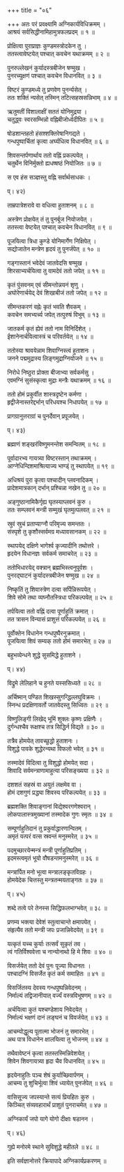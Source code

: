 +++
title = "०६"

+++
अतः परं प्रवक्ष्यामि अग्निकार्यविधिक्रमम् ।  
आश्रयं सर्वसिद्धीनामिहामुत्रफलप्रदम् ॥ १ ॥  
    
प्रोक्षित्वा पुराप्राज्ञः कुण्डमस्त्रोदकेन तु ।  
ततस्त्वावेष्टयेत् पश्चात् कवचेन यथाक्रमम् ॥ २ ॥  
    
पुनरुल्लेखनं कुर्यादस्त्रबीजेन षण्मुख ।  
पुनरच्युक्षणं पश्चात् कवचेन विधानवित् ॥ ३ ॥  
    
विष्टरं कुण्डमध्ये तु प्रणवेण पुनर्न्यसेत् ।  
ततः शक्तिं न्यसेत् तस्मिन् तटित्सहस्रसन्निभाम् ॥ ४ ॥  
    
ऋतुमतीं विशालाक्षीं सततं योनिमुद्रया ।  
चतुद्ध्वः स्वरसम्भिन्नो वह्निबीजोर्ध्वदीपितः ॥ ५ ॥  
    
षोडशान्तहतो हंसश्शक्तिरेषानिगद्यते ।  
गन्धपुष्पार्चितां कृत्वा अर्घ्यधित्व विधानवित् ॥ ६ ॥  
    
शिवसन्तर्पणार्थाय ततो वह्निं प्रकल्पयेत् ।  
चतुर्थेन विनिर्मुक्तो ह्यधष्षष्ठं नियोजितः ॥ ७ ॥  
    
स एव हंस सञ्ज्ञस्तु वह्नि सर्वार्थसाधकः ।  
    
प्। ४२)  
    
ताम्रपात्रेशरावे वा वधित्वा हुताशनम् ॥ ८ ॥  
    
अस्त्रेण प्रोक्षयेत् तं तु पुनर्बूज नियोजयेत् ।  
ततस्त्वा वेष्टयेत् पश्चात् कवचेन विधानवित् ॥ ९ ॥  
    
पूजयित्वा त्रिधा कुण्डे योनिमार्गेण निक्षिपेत् ।  
सद्योजातेन मन्त्रेण हृदयं तु पुनर्जपेत् ॥ १० ॥  
    
गङ्गास्तानं भवेदेवं जातवेदसि षण्मुख ।  
शिरसाभ्यर्चयित्वा तु वामदेवं ततो जपेत् ॥ ११ ॥  
    
कृतं पुंसवनम् एवं सीमन्तोन्नयनं शृणु ।  
अघोरेणार्चयेद् देवं शिखाबीजं ततो जपेत् ॥ १२ ॥  
    
सीमन्तकरणं वह्नेः कृतं भवति शैवकम् ।  
कवचेन समभ्यर्च्य जपेत् तत्पुरुषं विभुम् ॥ १३ ॥  
    
जातकर्म कृतं ह्येवं ततो नाम विनिर्दिशेत् ।  
ईशानेनार्चयित्वास्त्रं च परिवर्तयेत् ॥ १४ ॥  
    
ततोस्या श्रावयेन्नाम शिवाग्निस्त्वं हुताशनः ।  
जनने पद्ममुद्रास्य लिङ्गमुद्राग्नियोजने ॥ १५ ॥  
    
निरोधे निष्ठुरा प्रोक्ता बीजाभ्या सर्वकर्मसु ।  
एवमग्निं सुसंस्कृत्वा मुद्राः मन्त्रैः यथाक्रमम् ॥ १६ ॥  
    
ततो होमं प्रकुर्वीत शास्त्रदृष्टेन कर्मणा ।  
हृद्वीजेनास्तरेद्दर्भान् परिधयश्च निधापयेत् ॥ १७ ॥  
    
प्रागग्रानुत्तराग्रां च पुनर्देवान् प्रपूजयेत् ।  
    
प्। ४३)  
    
ब्रह्माणं शङ्खरंविष्णुमनन्तेश समन्वितम् ॥ १८ ॥  
    
पूर्वादारभ्य गायत्र्या विष्टरस्तान् तथाक्रमम् ।  
आग्नेधिन्दिशमाश्रित्याज्य भाण्ड्ं तु स्थापयेत् ॥ १९ ॥  
    
अधिश्रयं पुरा कृत्वा पश्चादीन् प्लवनादिकम् ।  
प्रादेशमात्रकान् दर्भान् प्रश्चिन्ना नखेन तु ॥ २० ॥  
    
अङ्गुष्ठानामिकैर्गृह्य घृतस्याप्लवनं कुरु ।  
ततः सम्प्लवनं मन्त्री सम्मुखं घृतमुत्पलवत् ॥ २१ ॥  
    
स्रुवं स्रुचं प्रताप्याग्नौ परिमृज्य समन्ततः ।  
संस्पृशे तु कृशौस्सर्वमग्र मध्यावसानकम् ॥ २२ ॥  
    
स्थापयेद् दक्षिणे भागेर्श्व कृज्यादीनि तथोत्तरे ।  
हृदयेन विधानज्ञः सर्वकर्म समाचरेत् ॥ २३ ॥  
    
ततोभिधारयेद् वक्त्रान् ब्रह्मभिस्त्वनुपूर्वशः ।  
पुनरद्घाटनं कुर्यादस्त्रबीजेन षण्मुख ॥ २४ ॥  
    
निष्कृतिं तु शिवास्त्रेण दत्वा सर्पिन्निरूपयेत् ।  
शिवे सोमे तथा व्यघ्नौतस्त्रिधा परिकल्पयेत् ॥ २५ ॥  
    
तर्पयित्वा ततो वह्निं दत्वा पूर्णाहुतिं क्रमात् ।  
तत त्रासन विन्यासं प्राशुत्तं परिकल्पयेत् ॥ २६ ॥  
    
पूर्वोक्तेन विधानेन गन्धपुष्पैरनुक्रमात् ।  
पूजयित्वा शिवं सम्यक् ततो होमं समारभेत् ॥ २७ ॥  
    
बहुभव्येन्धने शुद्धे सुसमिद्धे हुताशने ।  
    
प्। ४४)  
    
विद्रुमे लेलिहाने च हुनते यस्ससिध्यते ॥ २८ ॥  
    
अर्चिष्मान् पण्डित शिखस्सुगन्द्धिल्लघुविक्रमः ।  
स्निन्ध प्रदक्षिणावर्तो जातवेदस्तु सिध्वितः ॥ २९ ॥  
    
विष्णुलिङ्गी लिखेद् भूमिं शुक्लः कृष्णः प्रक्षिणैः ।  
दुर्गन्धश्चैव रूक्षश्च तत्र सिद्धिर्न विद्यते ॥ ३० ॥  
    
तत्रैव होमयेत् तावच्छुद्धो हुताशनः ।  
विशुद्धे पावके शुद्धेरन्यथा विफलो भवेत् ॥ ३१ ॥  
    
तस्मादेवं विदित्वा तु विशुद्धो होमयेत् सदा ।  
शिवादि सर्वमन्त्राणामाहुत्या परिसङ्ख्यया ॥ ३२ ॥  
    
दशशतं सहस्रं वा अयुतं लक्षमेव वा ।  
होमं दशगुणं प्रद्ध्या शिवस्य परिकल्पयेत् ॥ ३३ ॥  
    
ब्रह्मशक्ति शिवाङ्गानां विद्येश्वरगणेश्वरान् ।  
लोकपालास्त्रमुख्यानां तस्मादेक गुणः स्मृतः ॥ ३४ ॥  
    
सम्पूर्णाहुतिदानं तु प्रकुर्वाद्धारणान्वितम् ।  
अमृतं यत्परं वत्स स्रवन्तं मनुस्मरेत् ॥ ३५ ॥  
    
पदमुच्छारयेन्मन्त्रं मन्त्री पूर्णाहुतिप्रतिम् ।  
इदमस्त्वमृतं भूयो वौषडन्तमनुस्मरेत् ॥ ३६ ॥  
    
मन्त्रार्पित मनो भूत्वा मन्त्रालङ्कृतविग्रहः ।  
होमयेदेक चित्तस्तु मन्त्रतन्मयताङ्गतः ॥ ३७ ॥  
    
    
प्। ४५)  
    
शब्दे तत्वे परे तेनस्स सिद्धिफलभाग्भवेत् ॥ ३८ ॥  
    
प्रणम्य भक्त्या देवेशं स्तुत्वाचान्ते क्षमापयेत् ।  
संहृत्यैव ततो मन्त्री जपः प्रजान्निवेदयेत् ॥ ३९ ॥  
    
यत्कृतं यच्च कुर्याः तत्सर्वं सुकृतं तव ।  
त्वं गतिर्विश्ववेत्ता च नान्योनाथो हि मे शिवः ॥ ४० ॥  
    
विसर्जयेत् ततो देवं पुनः पूज्या विधानतः ।  
पश्चादग्निं विसर्जेत कृतं कर्म समाहितः ॥ ४१ ॥  
    
विसर्जितस्य देवस्य गन्धपुष्पन्निवेदनम् ।  
निर्माल्यं तद्विजानीयात् वर्ज्यं वस्त्रविभूषणम् ॥ ४२ ॥  
    
अर्चयित्वा कुतं यश्चण्डेशाय निवेदयेत् ।  
निर्माल्यं भक्षणं दानं लङ्घनं च विवर्जयेत् ॥ ४३ ॥  
    
आचम्योद्धूल्य पूतात्मा भोजनं तु समारभेत् ।  
अथ पात्र विधानेन क्षालयित्वा तु भोजनम् ॥ ४४ ॥  
    
तथैवावेष्टनं कृत्वा ततस्तस्मिन्निवेशयेत् ।  
शिवेन शिवगायत्र्या हृदा चैव विधानवित् ॥ ४५ ॥  
    
हृदयेनाहुतिः पञ्च शेषं कुर्याच्छिवार्पणम् ।  
आचम्य तु शुचिर्भूत्वा शिवं ध्यायेत् पुनर्जपेत् ॥ ४६ ॥  
    
वासिसूज्य जपस्यान्ते सत्यं प्रियहितः कुरु ।  
किञ्चित् संव्यवहारार्थं प्राशुतं पुनराचमेत् ॥ ४७ ॥  
    
अग्निकार्यं जपो यागे योगो दीक्षाः षडानन ।  
    
प्। ४६)  
    
गुह्ये मनोरमे स्थाने सुविशुद्धे महीतले ॥ ४८ ॥  
    
इति सर्वज्ञानोत्तरे क्रियापादे अग्निकार्यप्रकरणम् ॥  
    

